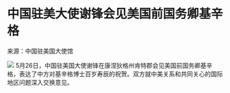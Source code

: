 # 中国驻美大使谢锋会见美国前国务卿基辛格

来源：中国驻美国大使馆

![](https://inews.gtimg.com/om_bt/OK9MgnD2DTK6CRgACPQ5xnUHmr2vyv0HdPsTZdlUvqbtEAA/1000)
5月26日，中国驻美国大使谢锋在康涅狄格州肯特郡会见美国前国务卿基辛格，表达了中方对基辛格博士百岁寿辰的祝贺。双方就中美关系和共同关心的国际地区问题深入交换意见。

